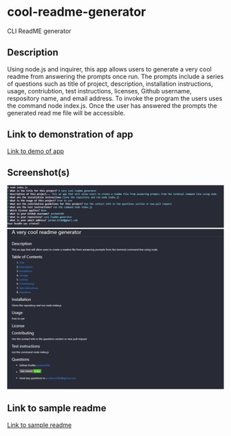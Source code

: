 # cool-readme-generator

CLI ReadME generator

## Description

Using node.js and inquirer, this app allows users to generate a very cool readme from answering the prompts once run. The prompts include a series of questions such as title of project, description, installation instructions, usage, contriubtion, test instructions, licenses, Github username, respository name, and email address. To invoke the program the users uses the command node index.js. Once the user has answered the prompts the generated read me file will be accessible.

## Link to demonstration of app

[Link to demo of app](https://drive.google.com/file/d/1NQ3hGluS-ZkpZ5KKLSFqS0x3IOZcWG3m/view)

## Screenshot(s)

![Screenshot 1](./docs/Screenshot1.png)
![Screenshot 2](./docs/Screenshot2.png)

## Link to sample readme

[Link to sample readme](https://github.com/jordanb366/cool-readme-generator/blob/main/sample/sampleReadme.md)
